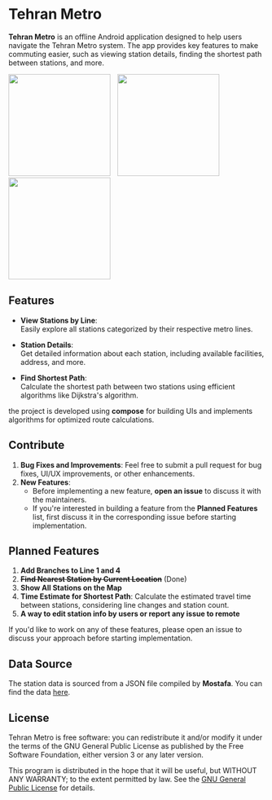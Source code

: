 # Tehran Metro

**Tehran Metro** is an offline Android application designed to help users navigate the Tehran Metro system. The app provides key features to make commuting easier, such as viewing station details, finding the shortest path between stations, and more.

<img src="https://github.com/user-attachments/assets/7a17d4a7-14a5-43c4-8a29-02aa5082e871" width="200" style="display: inline-block; margin-right: 10px;"/>
<img src="https://github.com/user-attachments/assets/99f41c03-0ea4-4900-b6c0-72e1100eed0f" width="200" style="display: inline-block; margin-right: 10px;"/>
<img src="https://github.com/user-attachments/assets/09bd734e-9b1c-4b67-97a4-8a8ac287d747" width="200" style="display: inline-block; margin-right: 10px;"/>

## Features
- **View Stations by Line**:  
  Easily explore all stations categorized by their respective metro lines.

- **Station Details**:  
  Get detailed information about each station, including available facilities, address, and more.

- **Find Shortest Path**:  
  Calculate the shortest path between two stations using efficient algorithms like Dijkstra's algorithm.

the project is developed using **compose** for building UIs and implements algorithms for optimized route calculations.

## Contribute
1. **Bug Fixes and Improvements**: Feel free to submit a pull request for bug fixes, UI/UX improvements, or other enhancements.
2. **New Features**: 
   - Before implementing a new feature, **open an issue** to discuss it with the maintainers.
   - If you're interested in building a feature from the **Planned Features** list, first discuss it in the corresponding issue before starting implementation.

## Planned Features
1. **Add Branches to Line 1 and 4**
2. ~~**Find Nearest Station by Current Location**~~ (Done)
3. **Show All Stations on the Map**
4. **Time Estimate for Shortest Path**: Calculate the estimated travel time between stations, considering line changes and station count.
5. **A way to edit station info by users or report any issue to remote**

If you'd like to work on any of these features, please open an issue to discuss your approach before starting implementation.

## Data Source
The station data is sourced from a JSON file compiled by **Mostafa**. You can find the data [here](https://github.com/mostafa-kheibary/tehran-metro-data/).

## License
Tehran Metro is free software: you can redistribute it and/or modify it under the terms of the GNU General Public License as published by the Free Software Foundation, either version 3 or any later version.

This program is distributed in the hope that it will be useful, but WITHOUT ANY WARRANTY; to the extent permitted by law. See the [GNU General Public License](https://www.gnu.org/licenses/) for details.

